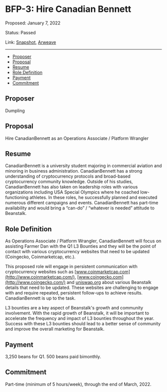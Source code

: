 # BFP-3: Hire Canadian Bennett

Proposed: January 7, 2022

Status: Passed

Link: [Snapshot](https://snapshot.org/#/beanstalkfarms.eth/proposal/0x14c9404f243a8c7060c0c085af103c13ca11dda782f180ee7cb678967eb58aab), [Arweave](https://arweave.net/jR98HPdtTm07O1ye41AhwBic2YkwMWIjM8snwcmnjMI)

---

- [Proposer](#proposer)
- [Proposal](#proposal)
- [Resume](#resume)
- [Role Definition](#role-definition)
- [Payment](#payment)
- [Commitment](#commitment)

## Proposer

Dumpling

## Proposal

Hire CanadianBennett as an Operations Associate / Platform Wrangler

## Resume

CanadianBennett is a university student majoring in commercial aviation and minoring in business administration.  CanadianBennett has a strong understanding of cryptocurrency protocols and broad-based cryptocurrency community knowledge.  Outside of his studies, CanadianBennett has also taken on leadership roles with various organizations including USA Special Olympics where he coached low-functioning athletes.  In these roles, he successfully planned and executed numerous different campaigns and events.   CanadianBennett has part-time availability and would bring a “can-do” / “whatever is needed” attitude to Beanstalk.

## Role Definition

As Operations Associate / Platform Wrangler, CanadianBennett will focus on assisting Farmer Dan with the Q1 L3 Bounties and they will be the point of contact with various cryptocurrency websites that need to be updated (Coingecko, Coinmarketcap, etc.). 

This proposed role will engage in persistent communication with cryptocurrency websites such as [www.coinmarketcap.com](http://www.coinmarketcap.com/), [www.coingecko.com](http://www.coingecko.com/) and [uniswap.org](http://uniswap.org) about various Beanstalk details that need to be updated.  These websites are challenging to engage with and require repeated, persistent follow-ups to achieve results. CanadianBennett is up to the task. 

L3 bounties are a key aspect of Beanstalk's growth and community involvement.  With the rapid growth of Beanstalk, it will be important to accelerate the frequency and impact of L3 bounties throughout the year. Success with these L3 bounties should lead to a better sense of community and improve the overall marketing for Beanstalk.

## Payment

3,250 beans for Q1. 500 beans paid bimonthly. 

## Commitment

Part-time (minimum of 5 hours/week), through the end of March, 2022.
